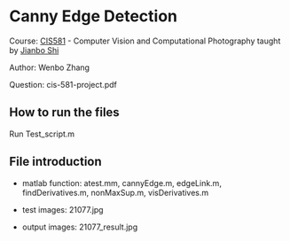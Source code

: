 # Canny Edge Detection

Course: [CIS581](https://alliance.seas.upenn.edu/~cis581/wiki/index.php?title=CIS_581:_Computer_Vision_%26_Computational_Photography) - Computer Vision and Computational Photography taught by [Jianbo Shi](http://www.cis.upenn.edu/~jshi/)

Author: Wenbo Zhang

Question: cis-581-project.pdf

## How to run the files

Run Test_script.m

## File introduction

- matlab function:
atest.mm,
cannyEdge.m,
edgeLink.m,
findDerivatives.m,
nonMaxSup.m,
visDerivatives.m

- test images:
21077.jpg

- output images:
21077_result.jpg
